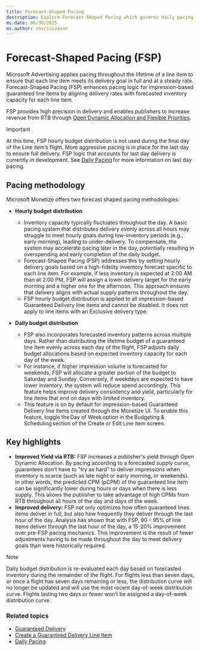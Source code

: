 ```yaml
---
title: Forecast-Shaped Pacing 
description: Explore Forecast-Shaped Pacing which governs daily pacing schedules for all impression-based guaranteed line items on the platform.
ms.date: 06/30/2025
ms.author: shsrinivasan
---
```

# Forecast-Shaped Pacing (FSP)

Microsoft Advertising applies pacing throughout the lifetime of a line item to ensure that each line item meets its delivery goal in full and at a steady rate. Forecast-Shaped Pacing (FSP) enhances pacing logic for impression-based guaranteed line items by aligning delivery rates with forecasted inventory capacity for each line item. 

FSP provides high precision in delivery and enables publishers to increase revenue from RTB through [Open Dynamic Allocation and Flexible Priorities](open-dynamic-allocation-and-flexible-priorities.md).

> [!IMPORTANT]
> At this time, FSP hourly budget distribution is not used during the final day of the Line item’s flight. More aggressive pacing is in place for the last day to ensure full delivery. FSP logic that accounts for last day delivery is currently in development. See [Daily Pacing](daily-pacing.md) for more information on last day pacing. 

## Pacing methodology 

Microsoft Monetize offers two forecast shaped pacing methodologies: 

- **Hourly budget distribution**
    - Inventory capacity typically fluctuates throughout the day. A basic pacing system that distributes delivery evenly across all hours may struggle to meet hourly goals during low-inventory periods (e.g., early morning), leading to under-delivery. To compensate, the system may accelerate pacing later in the day, potentially resulting in overspending and early completion of the daily budget. 
    - Forecast-Shaped Pacing (FSP) addresses this by setting hourly delivery goals based on a high-fidelity inventory forecast specific to each line item. For example, if less inventory is expected at 2:00 AM than at 2:00 PM, FSP will assign a lower delivery target for the early morning and a higher one for the afternoon. This approach ensures that delivery aligns with actual supply patterns throughout the day. 
    - FSP hourly budget distribution is applied to all impression-based Guaranteed Delivery line items and cannot be disabled. It does not apply to line items with an Exclusive delivery type. 

- **Daily budget distribution** 
    - FSP also incorporates forecasted inventory patterns across multiple days. Rather than distributing the lifetime budget of a guaranteed line item evenly across each day of the flight, FSP adjusts daily budget allocations based on expected inventory capacity for each day of the week. 
    - For instance, if higher impression volume is forecasted for weekends, FSP will allocate a greater portion of the budget to Saturday and Sunday. Conversely, if weekdays are expected to have lower inventory, the system will reduce spend accordingly. This feature helps improve delivery consistency and yield, particularly for line items that end on days with limited inventory. 
    - This feature is on by default for impression-based Guaranteed Delivery line items created through the Monetize UI. To enable this feature, toggle the Day of Week option in the Budgeting & Scheduling section of the Create or Edit Line item screen. 

 
## Key highlights 

- **Improved Yield via RTB:** FSP increases a publisher's yield through Open Dynamic Allocation. By pacing according to a forecasted supply curve, guarantees don't have to "try as hard" to deliver impressions when inventory is scarce (such as late night or early morning, or weekends). In other words, the predicted CPM (pCPM) of the guaranteed line item can be significantly lower during hours or days when there is less supply. This allows the publisher to take advantage of high CPMs from RTB throughout all hours of the day and days of the week. 
- **Improved delivery:** FSP not only optimizes how often guaranteed lines items deliver in full, but also how frequently they deliver through the last hour of the day. Analysis has shown that with FSP, 90 – 95% of line items deliver through the last hour of the day, a 15-20% improvement over pre-FSP pacing mechanics. This improvement is the result of fewer adjustments having to be made throughout the day to meet delivery goals than were historically required. 

> [!NOTE]
> Daily budget distribution is re-evaluated each day based on forecasted inventory during the remainder of the flight. For flights less than seven days, or once a flight has seven days remaining or less, the distribution curve will no longer be updated and will use the most recent day-of-week distribution curve. Flights lasting two days or fewer won’t be assigned a day-of-week distribution curve. 

<!--
# Forecast-shaped pacing

Microsoft Advertising applies pacing throughout the lifetime of a line item to ensure that each line item meets its delivery goal in full and at a steady rate. Forecast-Shaped Pacing (FSP) – which governs daily pacing schedules for all impression-based guaranteed line items on the platform – takes standard pacing methods a step further by ensuring
line items deliver at a rate that reflects the forecasted inventory available for the line item.

FSP provides a great amount of precision in delivery and allows publishers to realize increased revenue from RTB through [Open Dynamic Allocation and Flexible Priorities](open-dynamic-allocation-and-flexible-priorities.md).

## How it works

Availability of inventory typically changes throughout the day. One challenge of a naïve pacing system that tries to pace a line item evenly across the hours of a day is that it becomes difficult to fulfill hourly delivery goals during the less-trafficked, lower inventory times of day. This lack of inventory could prevent the line item from meeting its pacing goals during those low-inventory times and therefore make it seem as if it's underdelivering. To account for this, pacing speeds up. As more inventory becomes available later in the day, this increased pace will start to overspend. Pacing again will adjust. Oftentimes this continuing need to adjust leads to spend completion before the day is over.

Forecast-Shaped Pacing (FSP) solves this problem by setting hourly delivery goals for a guaranteed delivery line item according to an inventory forecast specific to that line item. For example, there may be less inventory available to that line item in the early morning hours (say, 2:00 AM) than in the afternoon. FSP can predict this variance and
will therefore set a much lower delivery goal for the line item at 2 AM than at 2 PM. In the afternoon, FSP sets delivery targets to be higher because more supply is expected to be available than in the early morning. And if – as is often the case – inventory starts to drop again during the end of the day, the FSP-governed line item will have less
delivery scheduled accordingly.

To summarize: FSP takes into account the variability of inventory throughout the day, setting hourly delivery goals that map to high-fidelity, line-item specific forecasts powered by the [Yield Forecasting Engine](../yield-analytics-ui/yield-analytics-overview.md).

> [!NOTE]
> Microsoft Advertising uses FSP for all impression-based Guaranteed Delivery line items. It does not apply to line items with an **Exclusive** delivery type.

What FSP means to publishers

FSP has proven overall to positively impact both revenue from RTB as well as delivery accuracy.

### Increased yield from RTB

FSP increases a publisher's yield through Open Dynamic Allocation. By pacing according to a forecasted supply curve, guarantees don't have to "try as hard" to deliver impressions when inventory is scarce (such as late night or early morning). In other words, the predicted CPM (pCPM) of the guaranteed line item can be significantly lower during these hours when there is less supply. This allows the publisher to take advantage of high CPMs from RTB throughout all hours of the day.

> [!IMPORTANT]
> **FSP Analysis**
>
> An early analysis of production data showed that this relaxed pressure during low-supply hours resulted in guaranteed line items using FSP were able to bid a 25-35% lower pCPM on average than without FSP. A lower pCPM means the opportunity cost of serving guaranteed is lower and publishers can capture more of their most valuable RTB demand, which, in this analysis, translated to 15-20% more RTB revenue on average.

### Delivery throughout the day

FSP not only optimizes how often guaranteed lines items deliver in full, but also how frequently they deliver through the last hour of the day. Analysis has shown that with FSP, 90 – 95% of line items deliver through the last hour of the day, a 15-20% improvement over pre-FSP pacing mechanics. This improvement is the result of fewer adjustments having to be made throughout the day to meet delivery goals than were historically required.

## Restrictions

At this time, FSP is not used during the final day in the lifetime of the line item. More aggressive pacing is in place for the last day to ensure full delivery. FSP logic that accounts for last day delivery is currently in development. See [Daily Pacing](daily-pacing.md) for more ##information on last day pacing.
-->

### Related topics

- [Guaranteed Delivery](guaranteed-delivery.md)
- [Create a Guaranteed Delivery Line Item](create-a-guaranteed-delivery-line-item.md)
- [Daily Pacing](daily-pacing.md)

